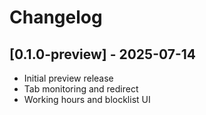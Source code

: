# Changelog

## [0.1.0-preview] - 2025-07-14
- Initial preview release
- Tab monitoring and redirect
- Working hours and blocklist UI